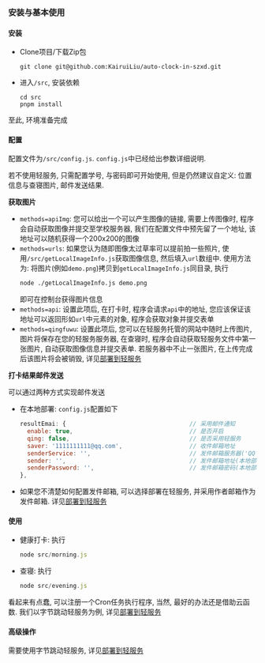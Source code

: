 ### 安装与基本使用

#### 安装

- Clone项目/下载Zip包
  ```shell
  git clone git@github.com:KairuiLiu/auto-clock-in-szxd.git
  ```
- 进入`/src`, 安装依赖
  ```shell
  cd src
  pnpm install
  ```

至此, 环境准备完成

#### 配置

配置文件为`/src/config.js`. `config.js`中已经给出参数详细说明.

若不使用轻服务, 只需配置学号, 与密码即可开始使用, 但是仍然建议自定义: 位置信息与查寝图片, 邮件发送结果. 

**获取图片**

- `methods=apiImg`: 您可以给出一个可以产生图像的链接, 需要上传图像时, 程序会自动获取图像并提交至学校服务器, 我们在配置文件中预先留了一个地址, 该地址可以随机获得一个200x200的图像
- `methods=urls`: 如果您认为随即图像太过草率可以提前拍一些照片, 使用`/src/getLocalImageInfo.js`获取图像信息, 然后填入`url`数组中. 使用方法为: 将图片(例如`demo.png`)拷贝到`getLocalImageInfo.js`同目录, 执行
  ```bash
  node ./getLocalImageInfo.js demo.png
  ```
  即可在控制台获得图片信息
- `methods=api`: 设置此项后, 在打卡时, 程序会请求`api`中的地址, 您应该保证该地址可以返回形如`url`中元素的对象, 程序会获取对象并提交表单
- `methods=qingfuwu`: 设置此项后, 您可以在轻服务托管的网站中随时上传图片, 图片将保存在您的轻服务服务器, 在查寝时, 程序会自动获取轻服务文件中第一张图片, 自动获取图像信息并提交表单. 若服务器中不止一张图片, 在上传完成后该图片将会被销毁, 详见[部署到轻服务](./部署到轻服务.md)

**打卡结果邮件发送**

可以通过两种方式实现邮件发送

- 在本地部署: `config.js`配置如下

  ```js
  resultEmai: {                                   // 采用邮件通知
    enable: true,                                 // 是否开启
    qing: false,                                  // 是否采用轻服务
    saver: '1111111111@qq.com',                   // 收件邮箱地址
    senderService: '',                            // 发件邮箱服务器('QQ', 'outlook'...)
    sender: '',                                   // 发件邮箱地址(本地部署必填)
    senderPassword: '',                           // 发件邮箱密码(本地部署必填, 部分邮箱可能需要替换为授权码)
  },
  ```

- 如果您不清楚如何配置发件邮箱, 可以选择部署在轻服务, 并采用作者邮箱作为发件邮箱. 详见[部署到轻服务](./部署到轻服务.md)

#### 使用

- 健康打卡: 执行
  ```js
  node src/morning.js
  ```
- 查寝: 执行
  ```js
  node src/evening.js
  ```

看起来有点蠢, 可以注册一个Cron任务执行程序, 当然, 最好的办法还是借助云函数. 我们以字节跳动轻服务为例, 详见[部署到轻服务](./部署到轻服务.md)

#### 高级操作

需要使用字节跳动轻服务, 详见[部署到轻服务](./部署到轻服务.md)